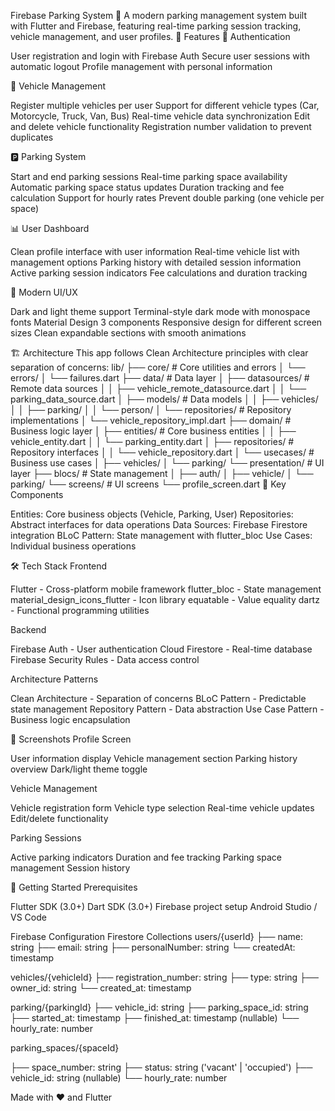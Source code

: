 Firebase Parking System 🚗
A modern parking management system built with Flutter and Firebase, featuring real-time parking session tracking, vehicle management, and user profiles.
🌟 Features
🔐 Authentication

User registration and login with Firebase Auth
Secure user sessions with automatic logout
Profile management with personal information

🚗 Vehicle Management

Register multiple vehicles per user
Support for different vehicle types (Car, Motorcycle, Truck, Van, Bus)
Real-time vehicle data synchronization
Edit and delete vehicle functionality
Registration number validation to prevent duplicates

🅿️ Parking System

Start and end parking sessions
Real-time parking space availability
Automatic parking space status updates
Duration tracking and fee calculation
Support for hourly rates
Prevent double parking (one vehicle per space)

📊 User Dashboard

Clean profile interface with user information
Real-time vehicle list with management options
Parking history with detailed session information
Active parking session indicators
Fee calculations and duration tracking

🎨 Modern UI/UX

Dark and light theme support
Terminal-style dark mode with monospace fonts
Material Design 3 components
Responsive design for different screen sizes
Clean expandable sections with smooth animations

🏗️ Architecture
This app follows Clean Architecture principles with clear separation of concerns:
lib/
├── core/                     # Core utilities and errors
│   └── errors/
│       └── failures.dart
├── data/                     # Data layer
│   ├── datasources/         # Remote data sources
│   │   ├── vehicle_remote_datasource.dart
│   │   └── parking_data_source.dart
│   ├── models/              # Data models
│   │   ├── vehicles/
│   │   ├── parking/
│   │   └── person/
│   └── repositories/        # Repository implementations
│       └── vehicle_repository_impl.dart
├── domain/                  # Business logic layer
│   ├── entities/           # Core business entities
│   │   ├── vehicle_entity.dart
│   │   └── parking_entity.dart
│   ├── repositories/       # Repository interfaces
│   │   └── vehicle_repository.dart
│   └── usecases/          # Business use cases
│       ├── vehicles/
│       └── parking/
└── presentation/           # UI layer
    ├── blocs/             # State management
    │   ├── auth/
    │   ├── vehicle/
    │   └── parking/
    └── screens/           # UI screens
        └── profile_screen.dart
🧩 Key Components

Entities: Core business objects (Vehicle, Parking, User)
Repositories: Abstract interfaces for data operations
Data Sources: Firebase Firestore integration
BLoC Pattern: State management with flutter_bloc
Use Cases: Individual business operations

🛠️ Tech Stack
Frontend

Flutter - Cross-platform mobile framework
flutter_bloc - State management
material_design_icons_flutter - Icon library
equatable - Value equality
dartz - Functional programming utilities

Backend

Firebase Auth - User authentication
Cloud Firestore - Real-time database
Firebase Security Rules - Data access control

Architecture Patterns

Clean Architecture - Separation of concerns
BLoC Pattern - Predictable state management
Repository Pattern - Data abstraction
Use Case Pattern - Business logic encapsulation

📱 Screenshots
Profile Screen

User information display
Vehicle management section
Parking history overview
Dark/light theme toggle

Vehicle Management

Vehicle registration form
Vehicle type selection
Real-time vehicle updates
Edit/delete functionality

Parking Sessions

Active parking indicators
Duration and fee tracking
Parking space management
Session history

🚀 Getting Started
Prerequisites

Flutter SDK (3.0+)
Dart SDK (3.0+)
Firebase project setup
Android Studio / VS Code

Firebase Configuration
Firestore Collections
users/{userId}
├── name: string
├── email: string
├── personalNumber: string
└── createdAt: timestamp

vehicles/{vehicleId}
├── registration_number: string
├── type: string
├── owner_id: string
└── created_at: timestamp

parking/{parkingId}
├── vehicle_id: string
├── parking_space_id: string
├── started_at: timestamp
├── finished_at: timestamp (nullable)
└── hourly_rate: number

parking_spaces/{spaceId}

├── space_number: string
├── status: string ('vacant' | 'occupied')
├── vehicle_id: string (nullable)
└── hourly_rate: number


Made with ❤️ and Flutter

